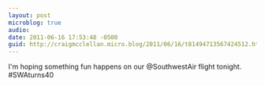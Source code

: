 ```yaml
---
layout: post
microblog: true
audio: 
date: 2011-06-16 17:53:48 -0500
guid: http://craigmcclellan.micro.blog/2011/06/16/t81494713567424512.html
---
```

I'm hoping something fun happens on our @SouthwestAir flight tonight. #SWAturns40
